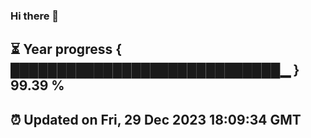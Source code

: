### Hi there 👋
⏳ Year progress { █████████████████████████████▁ } 99.39 %
---
⏰ Updated on Fri, 29 Dec 2023 18:09:34 GMT
---
